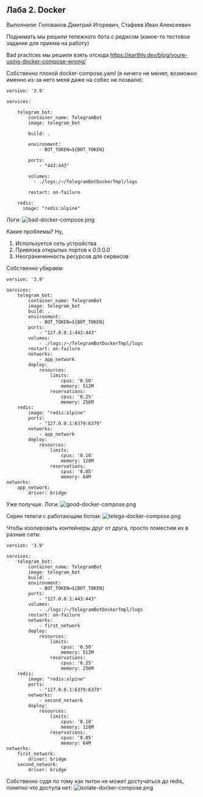 ## Лаба 2. Docker

Выполнили: Голованов Дмитрий Игоревич, Стафеев Иван Алексеевич

Поднимать мы решили тележного бота с редисом (какое-то тестовое задание для приема на работу)

Bad practices мы решили взять отсюда https://earthly.dev/blog/youre-using-docker-compose-wrong/

Собственно плохой docker-compose.yaml (я ничего не менял, возможно именно из-за него меня даже на собес не позвали):

```
version: '3.9'

services:

    telegram_bot:
        container_name: TelegramBot
        image: telegram_bot

        build: .

        environment:
            - BOT_TOKEN=${BOT_TOKEN}

        ports:
            - "443:443"

        volumes:
          - ./logs:/~/TelegramBotDockerTmpl/logs

        restart: on-failure

    redis:
      image: "redis:alpine"
```
Логи: 
![bad-docker-compose.png](../img/bad-docker-compose.png)

Какие проблемы? Ну,
1. Используется сеть устройства
2. Привязка открытых портов к 0.0.0.0
3. Неограниченность ресурсов для сервисов

Собственно убираем:

```
version: '3.9'

services:
    telegram_bot:
        container_name: TelegramBot
        image: telegram_bot
        build: .
        environment:
            - BOT_TOKEN=${BOT_TOKEN}
        ports:
            - "127.0.0.1:443:443"
        volumes:
            - ./logs:/~/TelegramBotDockerTmpl/logs
        restart: on-failure
        networks:
            - app_network
        deploy:
            resources:
                limits:
                    cpus: '0.50'
                    memory: 512M
                reservations:
                    cpus: '0.25'
                    memory: 256M
    redis:
        image: "redis:alpine"
        ports:
            - "127.0.0.1:6379:6379"
        networks:
            - app_network
        deploy:
            resources:
                limits:
                    cpus: '0.10'
                    memory: 128M
                reservations:
                    cpus: '0.05'
                    memory: 64M
networks:
    app_network:
        driver: bridge
```
Уже получше. 
Логи: 
![good-docker-compose.png](../img/good-docker-compose.png)

Скрин телеги с работающим ботом:
![telega-docker-compose.png](../img/telega-docker-compose.png)

Чтобы изолировать контейнеры друг от друга, просто поместим их в разные сети:
```
version: '3.9'

services:
    telegram_bot:
        container_name: TelegramBot
        image: telegram_bot
        build: .
        environment:
            - BOT_TOKEN=${BOT_TOKEN}
        ports:
            - "127.0.0.1:443:443"
        volumes:
            - ./logs:/~/TelegramBotDockerTmpl/logs
        restart: on-failure
        networks:
            - first_network
        deploy:
            resources:
                limits:
                    cpus: '0.50'
                    memory: 512M
                reservations:
                    cpus: '0.25'
                    memory: 256M
    redis:
        image: "redis:alpine"
        ports:
            - "127.0.0.1:6379:6379"
        networks:
            - second_network
        deploy:
            resources:
                limits:
                    cpus: '0.10'
                    memory: 128M
                reservations:
                    cpus: '0.05'
                    memory: 64M
networks:
    first_network:
        driver: bridge
    second_network:
        driver: bridge
```
Собственно судя по тому как питон не может достучаться до redis, понятно что доступа нет:
![isolate-docker-compose.png](../img/isolate-docker-compose.png)